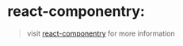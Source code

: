 # react-componentry:
> visit [react-componentry](https://bobytudu.github.io/react-componentry-docs/) for more information